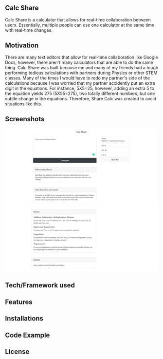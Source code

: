 ## Calc Share
Calc Share is a calculator that allows for real-time collaboration between users. Essentially, multiple people can use one calculator at the same time with real-time changes.

## Motivation
There are many text editors that allow for real-time collaboration like Google Docs, however, there aren't many calculators that are able to do the same thing. Calc Share was built because me and many of my friends had a tough performing tedious calculations with partners during Physics or other STEM classes. Many of the times I would have to redo my partner's side of the calculations because I was worried that my partner accidently put an extra digit in the equations. For instance, 5X5=25, however, adding an extra 5 to the equation yields 275 (5X55=275), two totally different numbers, but one subtle change in the equations. Therefore, Share Calc was created to avoid situations like this. 

## Screenshots
![alt text](https://github.com/CharlesShi12/CalcShare/blob/master/demo/Screen%20Shot%202020-08-11%20at%202.33.20%20PM.png)
![alt text](https://github.com/CharlesShi12/CalcShare/blob/master/demo/Screen%20Shot%202020-08-11%20at%202.33.36%20PM.png)

## Tech/Framework used

## Features

## Installations

## Code Example

## License

